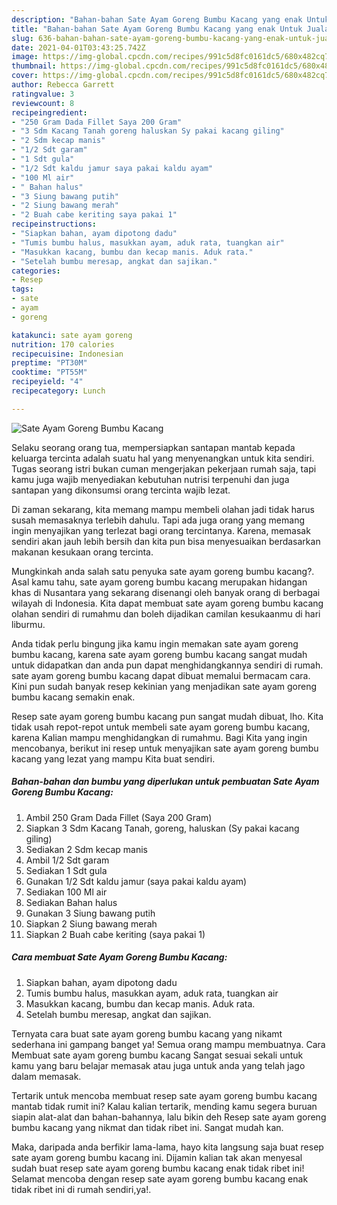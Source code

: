 ```yaml
---
description: "Bahan-bahan Sate Ayam Goreng Bumbu Kacang yang enak Untuk Jualan"
title: "Bahan-bahan Sate Ayam Goreng Bumbu Kacang yang enak Untuk Jualan"
slug: 636-bahan-bahan-sate-ayam-goreng-bumbu-kacang-yang-enak-untuk-jualan
date: 2021-04-01T03:43:25.742Z
image: https://img-global.cpcdn.com/recipes/991c5d8fc0161dc5/680x482cq70/sate-ayam-goreng-bumbu-kacang-foto-resep-utama.jpg
thumbnail: https://img-global.cpcdn.com/recipes/991c5d8fc0161dc5/680x482cq70/sate-ayam-goreng-bumbu-kacang-foto-resep-utama.jpg
cover: https://img-global.cpcdn.com/recipes/991c5d8fc0161dc5/680x482cq70/sate-ayam-goreng-bumbu-kacang-foto-resep-utama.jpg
author: Rebecca Garrett
ratingvalue: 3
reviewcount: 8
recipeingredient:
- "250 Gram Dada Fillet Saya 200 Gram"
- "3 Sdm Kacang Tanah goreng haluskan Sy pakai kacang giling"
- "2 Sdm kecap manis"
- "1/2 Sdt garam"
- "1 Sdt gula"
- "1/2 Sdt kaldu jamur saya pakai kaldu ayam"
- "100 Ml air"
- " Bahan halus"
- "3 Siung bawang putih"
- "2 Siung bawang merah"
- "2 Buah cabe keriting saya pakai 1"
recipeinstructions:
- "Siapkan bahan, ayam dipotong dadu"
- "Tumis bumbu halus, masukkan ayam, aduk rata, tuangkan air"
- "Masukkan kacang, bumbu dan kecap manis. Aduk rata."
- "Setelah bumbu meresap, angkat dan sajikan."
categories:
- Resep
tags:
- sate
- ayam
- goreng

katakunci: sate ayam goreng 
nutrition: 170 calories
recipecuisine: Indonesian
preptime: "PT30M"
cooktime: "PT55M"
recipeyield: "4"
recipecategory: Lunch

---
```



![Sate Ayam Goreng Bumbu Kacang](https://img-global.cpcdn.com/recipes/991c5d8fc0161dc5/680x482cq70/sate-ayam-goreng-bumbu-kacang-foto-resep-utama.jpg)

Selaku seorang orang tua, mempersiapkan santapan mantab kepada keluarga tercinta adalah suatu hal yang menyenangkan untuk kita sendiri. Tugas seorang istri bukan cuman mengerjakan pekerjaan rumah saja, tapi kamu juga wajib menyediakan kebutuhan nutrisi terpenuhi dan juga santapan yang dikonsumsi orang tercinta wajib lezat.

Di zaman  sekarang, kita memang mampu membeli olahan jadi tidak harus susah memasaknya terlebih dahulu. Tapi ada juga orang yang memang ingin menyajikan yang terlezat bagi orang tercintanya. Karena, memasak sendiri akan jauh lebih bersih dan kita pun bisa menyesuaikan berdasarkan makanan kesukaan orang tercinta. 



Mungkinkah anda salah satu penyuka sate ayam goreng bumbu kacang?. Asal kamu tahu, sate ayam goreng bumbu kacang merupakan hidangan khas di Nusantara yang sekarang disenangi oleh banyak orang di berbagai wilayah di Indonesia. Kita dapat membuat sate ayam goreng bumbu kacang olahan sendiri di rumahmu dan boleh dijadikan camilan kesukaanmu di hari liburmu.

Anda tidak perlu bingung jika kamu ingin memakan sate ayam goreng bumbu kacang, karena sate ayam goreng bumbu kacang sangat mudah untuk didapatkan dan anda pun dapat menghidangkannya sendiri di rumah. sate ayam goreng bumbu kacang dapat dibuat memalui bermacam cara. Kini pun sudah banyak resep kekinian yang menjadikan sate ayam goreng bumbu kacang semakin enak.

Resep sate ayam goreng bumbu kacang pun sangat mudah dibuat, lho. Kita tidak usah repot-repot untuk membeli sate ayam goreng bumbu kacang, karena Kalian mampu menghidangkan di rumahmu. Bagi Kita yang ingin mencobanya, berikut ini resep untuk menyajikan sate ayam goreng bumbu kacang yang lezat yang mampu Kita buat sendiri.

<!--inarticleads1-->

##### Bahan-bahan dan bumbu yang diperlukan untuk pembuatan Sate Ayam Goreng Bumbu Kacang:

1. Ambil 250 Gram Dada Fillet (Saya 200 Gram)
1. Siapkan 3 Sdm Kacang Tanah, goreng, haluskan (Sy pakai kacang giling)
1. Sediakan 2 Sdm kecap manis
1. Ambil 1/2 Sdt garam
1. Sediakan 1 Sdt gula
1. Gunakan 1/2 Sdt kaldu jamur (saya pakai kaldu ayam)
1. Sediakan 100 Ml air
1. Sediakan  Bahan halus
1. Gunakan 3 Siung bawang putih
1. Siapkan 2 Siung bawang merah
1. Siapkan 2 Buah cabe keriting (saya pakai 1)




<!--inarticleads2-->

##### Cara membuat Sate Ayam Goreng Bumbu Kacang:

1. Siapkan bahan, ayam dipotong dadu
1. Tumis bumbu halus, masukkan ayam, aduk rata, tuangkan air
1. Masukkan kacang, bumbu dan kecap manis. Aduk rata.
1. Setelah bumbu meresap, angkat dan sajikan.




Ternyata cara buat sate ayam goreng bumbu kacang yang nikamt sederhana ini gampang banget ya! Semua orang mampu membuatnya. Cara Membuat sate ayam goreng bumbu kacang Sangat sesuai sekali untuk kamu yang baru belajar memasak atau juga untuk anda yang telah jago dalam memasak.

Tertarik untuk mencoba membuat resep sate ayam goreng bumbu kacang mantab tidak rumit ini? Kalau kalian tertarik, mending kamu segera buruan siapin alat-alat dan bahan-bahannya, lalu bikin deh Resep sate ayam goreng bumbu kacang yang nikmat dan tidak ribet ini. Sangat mudah kan. 

Maka, daripada anda berfikir lama-lama, hayo kita langsung saja buat resep sate ayam goreng bumbu kacang ini. Dijamin kalian tak akan menyesal sudah buat resep sate ayam goreng bumbu kacang enak tidak ribet ini! Selamat mencoba dengan resep sate ayam goreng bumbu kacang enak tidak ribet ini di rumah sendiri,ya!.

